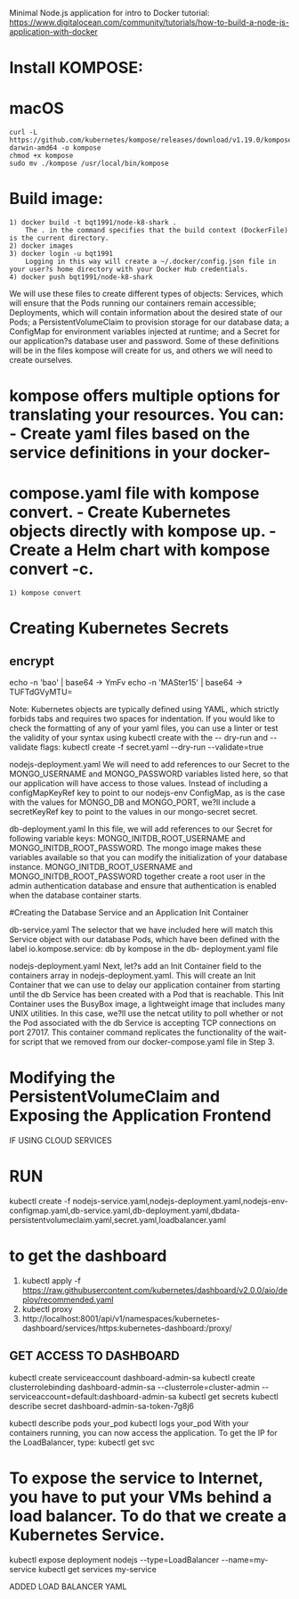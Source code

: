Minimal Node.js application for intro to Docker tutorial: https://www.digitalocean.com/community/tutorials/how-to-build-a-node-js-application-with-docker

# Install KOMPOSE:
# macOS
    curl -L https://github.com/kubernetes/kompose/releases/download/v1.19.0/kompose-darwin-amd64 -o kompose
    chmod +x kompose
    sudo mv ./kompose /usr/local/bin/kompose

# Build image:
    1) docker build -t bqt1991/node-k8-shark .
        The . in the command specifies that the build context (DockerFile) is the current directory.
    2) docker images
    3) docker login -u bqt1991
        Logging in this way will create a ~/.docker/config.json file in your user?s home directory with your Docker Hub credentials.
    4) docker push bqt1991/node-k8-shark


We will use these files to create different types of objects: Services, which will ensure that the Pods running our containers remain accessible;
Deployments, which will contain information about the desired state of our Pods; a PersistentVolumeClaim to provision storage for our database data;
a ConfigMap for environment variables injected at runtime; and a Secret for our application?s database user and password.
Some of these definitions will be in the files kompose will create for us, and others we will need to create ourselves.


# kompose offers multiple options for translating your resources. You can: - Create yaml files based on the service definitions in your docker-
# compose.yaml file with kompose convert. - Create Kubernetes objects directly with kompose up. - Create a Helm chart with kompose convert -c.
    1) kompose convert


# Creating Kubernetes Secrets
## encrypt

echo -n 'bao' | base64        -> YmFv
echo -n 'MASter15' | base64   -> TUFTdGVyMTU=

Note: Kubernetes objects are typically defined using YAML, which strictly forbids tabs and requires two spaces for indentation.
If you would like to check the formatting of any of your yaml files, you can use a linter or test the validity of your syntax using
kubectl create with the -- dry-run and --validate flags:
kubectl create -f secret.yaml --dry-run --validate=true


nodejs-deployment.yaml
We will need to add references to our Secret to the MONGO_USERNAME and MONGO_PASSWORD variables listed here,
so that our application will have access to those values. Instead of including a configMapKeyRef key to point
to our nodejs-env ConfigMap, as is the case with the values for MONGO_DB and MONGO_PORT, we?ll include a secretKeyRef
key to point to the values in our mongo-secret secret.


db-deployment.yaml
In this file, we will add references to our Secret for following variable keys: MONGO_INITDB_ROOT_USERNAME
and MONGO_INITDB_ROOT_PASSWORD. The mongo image makes these variables available so that you can modify the
initialization of your database instance. MONGO_INITDB_ROOT_USERNAME and MONGO_INITDB_ROOT_PASSWORD together
create a root user in the admin authentication database and ensure that authentication is enabled when the database container starts.

#Creating the Database Service and an Application Init Container

db-service.yaml
The selector that we have included here will match this Service object with our database Pods,
which have been defined with the label io.kompose.service: db by kompose in the db- deployment.yaml file


nodejs-deployment.yaml
Next, let?s add an Init Container field to the containers array in nodejs-deployment.yaml. This will create an Init Container that we
can use to delay our application container from starting until the db Service has been created with a Pod that is reachable.
This Init Container uses the BusyBox image, a lightweight image that includes many UNIX utilities.
In this case, we?ll use the netcat utility to poll whether or not the Pod associated with the db Service
is accepting TCP connections on port 27017.
This container command replicates the functionality of the wait-for script that we removed from our docker-compose.yaml file in Step 3.

# Modifying the PersistentVolumeClaim and Exposing the Application Frontend
IF USING CLOUD SERVICES

# RUN

kubectl create -f nodejs-service.yaml,nodejs-deployment.yaml,nodejs-env-configmap.yaml,db-service.yaml,db-deployment.yaml,dbdata-persistentvolumeclaim.yaml,secret.yaml,loadbalancer.yaml

# to get the dashboard
1) kubectl apply -f https://raw.githubusercontent.com/kubernetes/dashboard/v2.0.0/aio/deploy/recommended.yaml
2) kubectl proxy
3) http://localhost:8001/api/v1/namespaces/kubernetes-dashboard/services/https:kubernetes-dashboard:/proxy/

## GET ACCESS TO DASHBOARD
kubectl create serviceaccount dashboard-admin-sa
kubectl create clusterrolebinding dashboard-admin-sa --clusterrole=cluster-admin --serviceaccount=default:dashboard-admin-sa
kubectl get secrets
kubectl describe secret dashboard-admin-sa-token-7g8j6

kubectl describe pods your_pod
kubectl logs your_pod
With your containers running, you can now access the application. To get the IP for the LoadBalancer, type:
kubectl get svc


# To expose the service to Internet, you have to put your VMs behind a load balancer. To do that we create a Kubernetes Service.
kubectl expose deployment nodejs --type=LoadBalancer --name=my-service
kubectl get services my-service

ADDED LOAD BALANCER YAML


